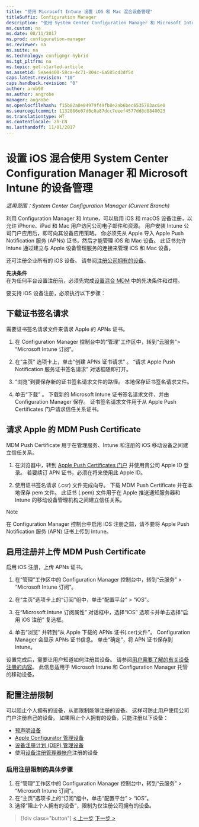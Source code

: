 ```yaml
---
title: "使用 Microsoft Intune 设置 iOS 和 Mac 混合设备管理"
titleSuffix: Configuration Manager
description: "使用 System Center Configuration Manager 和 Microsoft Intune 设置 iOS 设备管理。"
ms.custom: na
ms.date: 08/11/2017
ms.prod: configuration-manager
ms.reviewer: na
ms.suite: na
ms.technology: configmgr-hybrid
ms.tgt_pltfrm: na
ms.topic: get-started-article
ms.assetid: 5eae4400-58ca-4c71-804c-6a585cd3df5d
caps.latest.revision: "10"
caps.handback.revision: "0"
author: arob98
ms.author: angrobe
manager: angrobe
ms.openlocfilehash: f15b82a0e04979f49fb8e2ab6bec6535783ac6e0
ms.sourcegitcommit: 1132886e07d0c0a87dcc7eeef4577dd8d8840023
ms.translationtype: HT
ms.contentlocale: zh-CN
ms.lasthandoff: 11/01/2017
---
```

# <a name="set-up-ios-hybrid-device-management-with-system-center-configuration-manager-and-microsoft-intune"></a>设置 iOS 混合使用 System Center Configuration Manager 和 Microsoft Intune 的设备管理

*适用范围：System Center Configuration Manager (Current Branch)*

利用 Configuration Manager 和 Intune，可以启用 iOS 和 macOS 设备注册，以允许 iPhone、iPad 和 Mac 用户访问公司电子邮件和资源。 用户安装 Intune 公司门户应用后，即可向其设备应用策略。 你必须先从 Apple 导入 Apple Push Notification 服务 (APNs) 证书，然后才能管理 iOS 和 Mac 设备。 此证书允许 Intune 通过建立与 Apple 设备管理服务的连接来管理 iOS 和 Mac 设备。  

 还可注册企业所有的 iOS 设备。  请参阅[注册公司拥有的设备](enroll-company-owned-devices.md)。  

**先决条件**<br>
在为任何平台设置注册前，必须先完成[设置混合 MDM](setup-hybrid-mdm.md) 中的先决条件和过程。

要支持 iOS 设备注册，必须执行以下步骤：  

## <a name="download-a-certificate-signing-request"></a>下载证书签名请求
需要证书签名请求文件来请求 Apple 的 APNs 证书。  

1.  在 Configuration Manager 控制台中的“管理”工作区中，转到“云服务”> “Microsoft Intune 订阅”。  

2.  在“主页”  选项卡上，单击“创建 APNs 证书请求” 。 “请求 Apple Push Notification 服务证书签名请求”  对话框随即打开。  

3.  “浏览”到要保存新的证书签名请求文件的路径。 本地保存证书签名请求文件。  

4.  单击“下载” 。 下载新的 Microsoft Intune 证书签名请求文件，并由 Configuration Manager 保存。 证书签名请求文件用于从 Apple Push Certificates 门户请求信任关系证书。  

## <a name="request-an-mdm-push-certificate-from-apple"></a>请求 Apple 的 MDM Push Certificate
MDM Push Certificate 用于在管理服务、Intune 和注册的 iOS 移动设备之间建立信任关系。  

1.  在浏览器中，转到 [Apple Push Certificates 门户](http://go.microsoft.com/fwlink/?LinkId=269844) 并使用贵公司 Apple ID 登录。 若要续订 APN 证书，必须在将来使用此 Apple ID。  

2.  使用证书签名请求 (.csr) 文件完成向导。 下载 MDM Push Certificate 并在本地保存 pem 文件。 此证书 (.pem) 文件用于在 Apple 推送通知服务器和 Intune 的移动设备管理机构之间建立信任关系。  

> [!NOTE]  
>  在 Configuration Manager 控制台中启用 iOS 注册之前，请不要将 Apple Push Notification 服务 (APN) 证书上传到 Intune。  

## <a name="enable-enrollment-and-upload-the-mdm-push-certificate"></a>启用注册并上传 MDM Push Certificate
启用 iOS 注册，上传 APNs 证书。  

1.  在“管理”工作区中的 Configuration Manager 控制台中，转到“云服务” > “Microsoft Intune 订阅”。  

2.  在“主页”选项卡上的“订阅”组中，单击“配置平台” > “iOS”。  

3.  在“Microsoft Intune 订阅属性”  对话框中，选择“iOS”  选项卡并单击选择“启用 iOS 注册”  复选框。  
4.  单击“浏览” 并转到“从 Apple 下载的 APNs 证书(.cer)文件”。 Configuration Manager 会显示 APNs 证书信息。 单击“确定”，将 APN 证书保存到 Intune。  

设置完成后，需要让用户知道如何注册其设备。 请参阅[用户需要了解的有关设备注册的内容](https://docs.microsoft.com/intune/end-user-educate)。 此信息适用于 Microsoft Intune 和 Configuration Manager 托管的移动设备。

## <a name="configure-enrollment-restrictions"></a>配置注册限制

可以阻止个人拥有的设备，从而限制能够注册的设备。 这样可防止用户使用公司门户注册自己的设备。 如果阻止个人拥有的设备，只能注册以下设备：
- [预声明设备](predeclare-devices-with-hardware-id.md)
- [Apple Configurator 管理设备](ios-hybrid-enrollment-using-apple-configurator.md)
- [设备注册计划 (DEP) 管理设备](ios-device-enrollment-program-for-hybrid.md)
- 使用[设备注册管理器帐户](enroll-devices-with-device-enrollment-manager.md)注册的设备

### <a name="to-enable-enrollment-restrictions"></a>启用注册限制的具体步骤
1.  在“管理”工作区中的 Configuration Manager 控制台中，转到“云服务” > “Microsoft Intune 订阅”。
2.  在“主页”选项卡上的“订阅”组中，单击“配置平台” > “iOS”。
3.  选择“阻止个人拥有的设备”，限制为仅注册公司拥有的设备。

> [!div class="button"]
[< 上一步](create-service-connection-point.md)  [下一步 >](set-up-additional-management.md)
